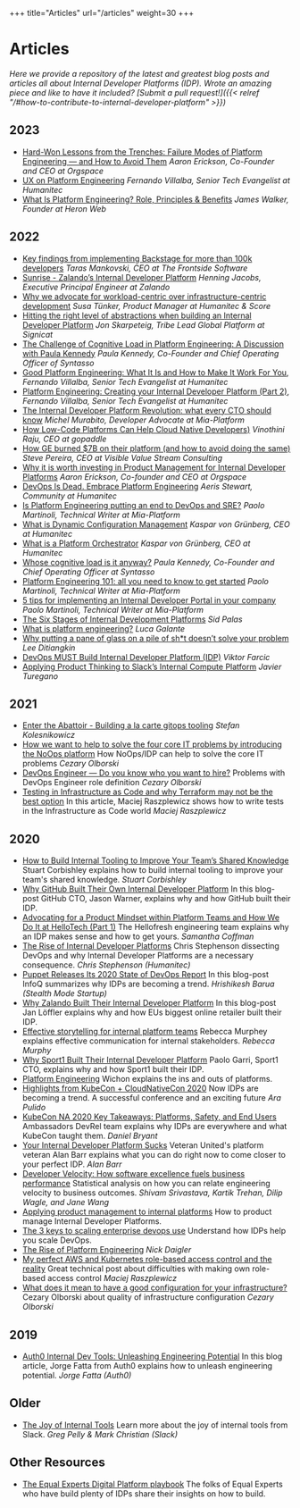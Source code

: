 +++
title="Articles"
url="/articles"
weight=30
+++

# Articles

_Here we provide a repository of the latest and greatest blog posts and articles all about Internal Developer Platforms (IDP). Wrote an amazing piece and like to have it included? [Submit a pull request!]({{< relref "/#how-to-contribute-to-internal-developer-platform" >}})_

## 2023
- [Hard-Won Lessons from the Trenches: Failure Modes of Platform Engineering — and How to Avoid Them](https://www.infoq.com/articles/platform-engineering-lessons-learned/) _Aaron Erickson, Co-Founder and CEO at Orgspace_
- [UX on Platform Engineering](https://nandovillalba.medium.com/ux-on-platform-engineering-1c7ecfaddea7) _Fernando Villalba, Senior Tech Evangelist at Humanitec_
- [What Is Platform Engineering? Role, Principles & Benefits](https://spacelift.io/blog/what-is-platform-engineering) _James Walker, Founder at Heron Web_
 
## 2022
- [Key findings from implementing Backstage for more than 100k developers](https://platformengineering.org/blog/backstage-implementations-for-more-than-100k-developers) _Taras Mankovski, CEO at The Frontside Software_
- [Sunrise - Zalando’s Internal Developer Platform](https://platformengineering.org/talks-library/sunrise-zalandos-internal-developer-platform) _Henning Jacobs, Executive Principal Engineer at Zalando_
- [Why we advocate for workload-centric over infrastructure-centric development](https://score.dev/blog/workload-centric-over-infrastructure-centric-development) _Susa Tünker, Product Manager at Humanitec & Score_
- [Hitting the right level of abstractions when building an Internal Developer Platform](https://platformengineering.org/blog/right-level-of-abstraction-internal-developer-platform) _Jon Skarpeteig, Tribe Lead Global Platform at Signicat_
- [The Challenge of Cognitive Load in Platform Engineering: A Discussion with Paula Kennedy](https://www.infoq.com/articles/cognitive-load-platform-engineering/) _Paula Kennedy, Co-Founder and Chief Operating Officer of Syntasso_
- [Good Platform Engineering: What It Is and How to Make It Work For You](https://www.contino.io/insights/platform-engineering), _Fernando Villalba, Senior Tech Evangelist at Humanitec_
- [Platform Engineering: Creating your Internal Developer Platform (Part 2)](https://medium.com/contino-engineering/creating-your-internal-developer-platform-part-2-65ff217cecd6), _Fernando Villalba, Senior Tech Evangelist at Humanitec_
- [The Internal Developer Platform Revolution: what every CTO should know](https://blog.mia-platform.eu/en/the-internal-developer-platform-revolution) _Michel Murabito, Developer Advocate at Mia-Platform_
- [How Low-Code Platforms Can Help Cloud Native Developers)](https://blog.gopaddle.io/2021/11/25/no-code-cloudnative-developers/) _Vinothini Raju, CEO at gopaddle_
- [How GE burned $7B on their platform (and how to avoid doing the same)](https://platformengineering.org/blog/how-general-electric-burned-7-billion-on-their-platform) _Steve Pereira, CEO at Visible Value Stream Consulting_
- [Why it is worth investing in Product Management for Internal Developer Platforms](https://platformengineering.org/blog/product-management-for-internal-developer-platforms) _Aaron Erickson, Co-founder and CEO at Orgspace_
- [DevOps Is Dead. Embrace Platform Engineering](https://thenewstack.io/devops-is-dead-embrace-platform-engineering/) _Aeris Stewart, Community at Humanitec_
- [Is Platform Engineering putting an end to DevOps and SRE?](https://blog.mia-platform.eu/en/is-platform-engineering-putting-an-end-to-devops-and-sre) _Paolo Martinoli, Technical Writer at Mia-Platform_
- [What is Dynamic Configuration Management](https://humanitec.com/blog/what-is-dynamic-configuration-management) _Kaspar von Grünberg, CEO at Humanitec_ 
- [What is a Platform Orchestrator](https://humanitec.com/blog/what-is-a-platform-orchestrator) _Kaspar von Grünberg, CEO at Humanitec_ 
- [Whose cognitive load is it anyway?](https://platformengineering.org/blog/cognitive-load) _Paula Kennedy, Co-Founder and Chief Operating Officer at Syntasso_
- [Platform Engineering 101: all you need to know to get started](https://blog.mia-platform.eu/en/platform-engineering-101-all-you-need-to-know-to-get-started) _Paolo Martinoli, Technical Writer at Mia-Platform_
- [5 tips for implementing an Internal Developer Portal in your company](https://blog.mia-platform.eu/en/5-tips-for-implementing-internal-developer-portal-in-your-company) _Paolo Martinoli, Technical Writer at Mia-Platform_
- [The Six Stages of Internal Development Platforms](https://devopsdirective.com/posts/2022/04/stages-of-internal-development-platforms/) _Sid Palas_
- [What is platform engineering?](https://platformengineering.org/blog/what-is-platform-engineering) _Luca Galante_
- [Why putting a pane of glass on a pile of sh*t doesn’t solve your problem](https://platformengineering.org/blog/why-putting-a-pane-of-glass-on-a-pile-of-shit-doesnt-solve-your-problem) _Lee Ditiangkin_
- [DevOps MUST Build Internal Developer Platform (IDP)](https://youtu.be/j5i00z3QXyU) _Viktor Farcic_
- [Applying Product Thinking to Slack’s Internal Compute Platform](https://slack.engineering/applying-product-thinking-to-slacks-internal-compute-platform/) _Javier Turegano_

## 2021

- [Enter the Abattoir - Building a la carte gitops tooling](https://achievers.engineering/enter-the-abattoir-ee5e2019f0b3) _Stefan Kolesnikowicz_
- [How we want to help to solve the four core IT problems by introducing the NoOps platform](https://cezaryolborski.medium.com/how-we-want-to-help-to-solve-the-four-core-it-problems-by-introducing-the-noops-platform-166abce9b6d3) How NoOps/IDP can help to solve the core IT problems _Cezary Olborski_
- [DevOps Engineer — Do you know who you want to hire?](https://cezaryolborski.medium.com/devops-engineer-do-you-know-who-you-want-to-hire-5e14b8707a57) Problems with DevOps Engineer role definition _Cezary Olborski_
- [Testing in Infrastructure as Code and why Terraform may not be the best option](https://dev.to/mraszplewicz/testing-in-infrastructure-as-code-and-why-terraform-may-not-be-the-best-option-3k2i) In this article, Maciej Raszplewicz shows how to write tests in the Infrastructure as Code world _Maciej Raszplewicz_

## 2020

- [How to Build Internal Tooling to Improve Your Team’s Shared Knowledge](https://www.offerzen.com/blog/how-to-internal-tooling-improve-shared-knowledge) Stuart Corbishley explains how to build internal tooling to improve your team's shared knowledge. _Stuart Corbishley_
- [Why GitHub Built Their Own Internal Developer Platform](https://humanitec.com/blog/jason-warner-why-github-built-their-own-internal-developer-platform) In this blog-post GitHub CTO, Jason Warner, explains why and how GitHub built their IDP.
- [Advocating for a Product Mindset within Platform Teams and How We Do It at HelloTech (Part 1)](https://engineering.hellofresh.com/advocating-for-a-product-mindset-within-platform-teams-and-how-we-do-it-at-hellotech-part-1-fc1fbf8ae015) The Hellofresh engineering team explains why an IDP makes sense and how to get yours. _Samantha Coffman_
- [The Rise of Internal Developer Platforms](https://humanitec.com/blog/the-rise-of-internal-developer-platforms) Chris Stephenson dissecting DevOps and why Internal Developer Platforms are a necessary consequence. _Chris Stephenson (Humanitec)_
- [Puppet Releases Its 2020 State of DevOps Report](https://www.infoq.com/news/2020/11/2020-devops-report/) In this blog-post InfoQ summarizes why IDPs are becoming a trend. _Hrishikesh Barua (Stealth Mode Startup)_
- [Why Zalando Built Their Internal Developer Platform‍](https://humanitec.com/blog/why-zalando-builds-an-own-developer-platform) In this blog-post Jan Löffler explains why and how EUs biggest online retailer built their IDP.
- [Effective storytelling for internal platform teams](https://rmurphey.com/posts/effective-storytelling-internal-platforms/) Rebecca Murphey explains effective communication for internal stakeholders. _Rebecca Murphy_
- [Why Sport1 Built Their Internal Developer Platform](https://humanitec.com/blog/why-sport1-built-their-internal-developer-platform) Paolo Garri, Sport1 CTO, explains why and how Sport1 built their IDP.
- [Platform Engineering](https://wichon.com/platform-engineering) Wichon explains the ins and outs of platforms.
- [Highlights from KubeCon + CloudNativeCon 2020](https://www.datadoghq.com/blog/kubecon-cloudnativecon-highlights-2020/) Now IDPs are becoming a trend. A successful conference and an exciting future _Ara Pulido_
- [KubeCon NA 2020 Key Takeaways: Platforms, Safety, and End Users](https://blog.getambassador.io/kubecon-na-2020-key-takeaways-platforms-safety-and-end-users-cb6df12082e6) Ambassadors DevRel team explains why IDPs are everywhere and what KubeCon taught them. _Daniel Bryant_
- [Your Internal Developer Platform Sucks](https://www.alanmbarr.com/blog/internal-developer-platform/) Veteran United\'s platform veteran Alan Barr explains what you can do right now to come closer to your perfect IDP. _Alan Barr_
- [Developer Velocity: How software excellence fuels business performance](https://www.mckinsey.com/industries/technology-media-and-telecommunications/our-insights/developer-velocity-how-software-excellence-fuels-business-performance) Statistical analysis on how you can relate engineering velocity to business outcomes. _Shivam Srivastava, Kartik Trehan, Dilip Wagle, and Jane Wang_
- [Applying product management to internal platforms](https://www.thoughtworks.com/radar/techniques/applying-product-management-to-internal-platforms) How to product manage Internal Developer Platforms.
- [The 3 keys to scaling enterprise devops use](https://eboxsupport.com/the-3-keys-to-scaling-enterprise-devops-use/) Understand how IDPs help you scale DevOps.
- [The Rise of Platform Engineering](https://softwareengineeringdaily.com/2020/02/13/setting-the-stage-for-platform-engineering/) _Nick Daigler_
- [My perfect AWS and Kubernetes role-based access control and the reality](https://raszpel.medium.com/my-perfect-aws-and-kubernetes-role-based-access-control-and-the-reality-dce92de91abe) Great technical post about difficulties with making own role-based access control _Maciej Raszplewicz_
- [What does it mean to have a good configuration for your infrastructure?](https://cezaryolborski.medium.com/what-does-it-mean-to-have-a-good-configuration-for-your-infrastructure-4bdf0b433a7e) Cezary Olborski about quality of infrastructure configuration _Cezary Olborski_

## 2019

- [Auth0 Internal Dev Tools: Unleashing Engineering Potential](https://auth0.com/blog/auth0-internal-dev-tools-unleashing-engineering-potential/) In this blog article, Jorge Fatta from Auth0 explains how to unleash engineering potential. _Jorge Fatta (Auth0)_

## Older

- [The Joy of Internal Tools](https://slack.engineering/the-joy-of-internal-tools/) Learn more about the joy of internal tools from Slack. _Greg Pelly & Mark Christian (Slack)_

## Other Resources

- [The Equal Experts Digital Platform playbook](https://digital-platform.playbook.ee/) The folks of Equal Experts who have build plenty of IDPs share their insights on how to build.
